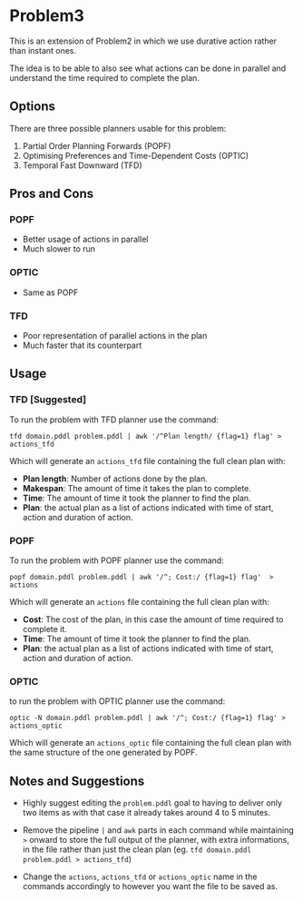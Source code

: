 # Problem3

This is an extension of Problem2 in which we use durative action rather than instant ones.

The idea is to be able to also see what actions can be done in parallel and understand the time required to complete the plan.

## Options

There are three possible planners usable for this problem:

1. Partial Order Planning Forwards (POPF)
2. Optimising Preferences and Time-Dependent Costs (OPTIC)
3. Temporal Fast Downward (TFD)

## Pros and Cons

### POPF

- Better usage of actions in parallel
- Much slower to run

### OPTIC

- Same as POPF
  
### TFD

- Poor representation of parallel actions in the plan
- Much faster that its counterpart

## Usage

### TFD [Suggested]

To run the problem with TFD planner use the command:

```
tfd domain.pddl problem.pddl | awk '/^Plan length/ {flag=1} flag' > actions_tfd
```

Which will generate an `actions_tfd` file containing the full clean plan with:

- **Plan length**: Number of actions done by the plan.
- **Makespan**: The amount of time it takes the plan to complete.
- **Time**: The amount of time it took the planner to find the plan.
- **Plan**: the actual plan as a list of actions indicated with time of start, action and duration of action.
  
### POPF

To run the problem with POPF planner use the command:
```
popf domain.pddl problem.pddl | awk '/^; Cost:/ {flag=1} flag'  > actions
```

Which will generate an `actions` file containing the full clean plan with:

- **Cost**: The cost of the plan, in this case the amount of time required to complete it.
- **Time**: The amount of time it took the planner to find the plan.
- **Plan**: the actual plan as a list of actions indicated with time of start, action and duration of action.

### OPTIC

to run the problem with OPTIC planner use the command:
```
optic -N domain.pddl problem.pddl | awk '/^; Cost:/ {flag=1} flag' > actions_optic
```

Which will generate an `actions_optic` file containing the full clean plan with the same structure of the one generated by POPF.

## Notes and Suggestions

- Highly suggest editing the `problem.pddl` goal to having to deliver only two items as with that case it already takes around 4 to 5 minutes.

- Remove the pipeline `|` and `awk` parts in each command while maintaining `>` onward to store the full output of the planner, with extra informations, in the file rather than just the clean plan (eg. `tfd domain.pddl problem.pddl > actions_tfd`) 

- Change the `actions`, `actions_tfd` or `actions_optic` name in the commands accordingly to however you want the file to be saved as.
